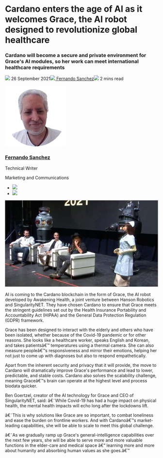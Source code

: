 # Cardano enters the age of AI as it welcomes Grace, the AI robot designed to revolutionize global healthcare
### **Cardano will become a secure and private environment for Grace's AI modules, so her work can meet international healthcare requirements**
![](img/2021-09-26-cardano-enters-the-age-of-ai-as-it-welcomes-grace-the-ai-robot-designed-to-revolutionize-global-healthcare.002.png) 26 September 2021![](img/2021-09-26-cardano-enters-the-age-of-ai-as-it-welcomes-grace-the-ai-robot-designed-to-revolutionize-global-healthcare.002.png)[ Fernando Sanchez](/en/blog/authors/fernando-sanchez/page-1/)![](img/2021-09-26-cardano-enters-the-age-of-ai-as-it-welcomes-grace-the-ai-robot-designed-to-revolutionize-global-healthcare.003.png) 2 mins read

![Fernando Sanchez](img/2021-09-26-cardano-enters-the-age-of-ai-as-it-welcomes-grace-the-ai-robot-designed-to-revolutionize-global-healthcare.004.png)[](/en/blog/authors/fernando-sanchez/page-1/)
### [**Fernando Sanchez**](/en/blog/authors/fernando-sanchez/page-1/)
Technical Writer

Marketing and Communications

- ![](img/2021-09-26-cardano-enters-the-age-of-ai-as-it-welcomes-grace-the-ai-robot-designed-to-revolutionize-global-healthcare.005.png)[](mailto:fernando.sanchez@iohk.io "Email")
- ![](img/2021-09-26-cardano-enters-the-age-of-ai-as-it-welcomes-grace-the-ai-robot-designed-to-revolutionize-global-healthcare.006.png)[](https://www.linkedin.com/in/linkedinsanchezf/ "LinkedIn")

![Cardano enters the age of AI as it welcomes Grace, the AI robot designed to revolutionize global healthcare](img/2021-09-26-cardano-enters-the-age-of-ai-as-it-welcomes-grace-the-ai-robot-designed-to-revolutionize-global-healthcare.007.jpeg)

AI is coming to the Cardano blockchain in the form of Grace, the AI robot developed by Awakening Health, a joint venture between Hanson Robotics and SingularityNET. They have chosen Cardano to ensure that Grace meets the stringent guidelines set out by the Health Insurance Portability and Accountability Act (HIPAA) and the General Data Protection Regulation (GDPR) framework.

Grace has been designed to interact with the elderly and others who have been isolated, whether because of the Covid-19 pandemic or for other reasons. She looks like a healthcare worker, speaks English and Korean, and takes patientsâ€™ temperatures using a thermal camera. She can also measure peopleâ€™s responsiveness and mirror their emotions, helping her not just to come up with diagnoses but also to respond empathetically.

Apart from the inherent security and privacy that it will provide, the move to Cardano will dramatically improve Grace's performance and lead to lower, predictable, and stable costs. Cardano also solves the scalability challenge, meaning Graceâ€™s brain can operate at the highest level and process biodata quicker. 

Ben Goertzel, creator of the AI technology for Grace and CEO of SingularityNET, said: â€˜While Covid-19 has had a huge impact on physical health, the mental health impacts will echo long after the lockdowns lift. 

â€˜This is why solutions like Grace are so important, to combat loneliness and ease the burden on frontline workers. And with Cardanoâ€™s market-leading capabilities, she will be able to scale to meet this global challenge.

â€˜As we gradually ramp up Grace's general-intelligence capabilities over the next few years, she will be able to serve more and more valuable functions in the elder-care and medical space â€“ learning more and more about humanity and absorbing human values as she goes.â€™
